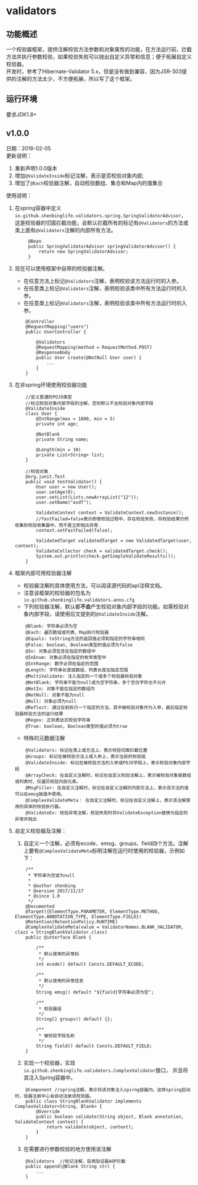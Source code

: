 # validators
## 功能概述
一个校验器框架，提供注解校验方法参数和对象属性的功能，在方法运行前，拦截方法并执行参数校验，如果校验失败可以抛出自定义异常和信息；便于拓展自定义校验器。    
开发时，参考了Hibernate-Validator 5.x，但是没有做到兼容，因为JSR-303提供的注解的方法太少，不方便拓展，所以写了这个框架。

## 运行环境
要求JDK1.8+

## v1.0.0  
日期：2018-02-05  
更新说明： 
1. 重新声明1.0.0版本
2. 增加`@ValidateInside`标记注解，表示是否校验对象内部;
3. 增加了`@Each`校验器注解，自动校验数组、集合和Map内的值集合

使用说明： 
1. 在spring容器中定义`io.github.shenbinglife.validators.spring.SpringValidatorAdvisor`， 这是校验器的切面拦截功能，会默认拦截所有的标记有`@Validators`的方法或类上面有`@Validators`注解的内部所有方法。
   ```
        @Bean
        public SpringValidatorAdvisor springValidatorAdvisor() {
            return new SpringValidatorAdvisor;
        }
    ```
2. 现在可以使用框架中自带的校验器注解。
    * 在任意方法上标记`@Validators`注解，表明校验该方法运行时的入参。
    * 在任意类上标记`@Validators`注解，表明校验该类中所有方法运行时的入参。
    * 在任意类上标记`@Validators`注解，表明校验该类中所有方法运行时的入参。
    
    ```
        @Controller
        @RequestMapping("users")
        public UserController {
            
            @Validators
            @RequestMapping(method = RequestMethod.POST)
            @ResponseBody
            public User create(@NotNull User user) {
                ...
            }
        }
    ```
3. 在非spring环境使用校验器功能
    ```
        //定义普通的POJO类型
        //标记校验对象内部字段的注解，否则默认不去校验对象内部字段
        @ValidateInside
        class User {
            @IntRange(max = 1880, min = 5)
            private int age;
        
            @NotBlank
            private String name;
        
            @Length(min = 10)
            private List<String> list;
        }
        
        //校验对象
        @org.junit.Test
        public void testValidator() {
            User user = new User();
            user.setAge(0);
            user.setList(Lists.newArrayList("12"));
            user.setName("asdf");
    
            ValidateContext context = ValidateContext.newInstance();
            //fastFailed=false表示即使校验过程中，存在校验失败，将校验结果仍然收集到校验收集器中，而不是立即抛出异常.
            context.setFastFailed(false);   
    
            ValidatedTarget validatedTarget = new ValidatedTarget(user, context);
            ValidateCollector check = validatedTarget.check();
            System.out.println(check.getSimpleValidateResults());
        }
    ```
    
5. 框架内部可用校验器注解
    * 校验器注解的具体使用方法，可以阅读源代码的api注释文档。
    * 注意该框架的校验器的包名为`io.github.shenbinglife.validators.anno.cfg`
    * 下列校验器注解，默认都**不会**产生校验对象内部字段的功能。如需校验对象内部字段，请使用后文提到的`@ValidateInside`注解。
    ```
        @Blank: 字符串必须为空
        @Each: 遍历数组或列表、Map执行校验器
        @Equals: toString方法的返回值必须和指定的字符串相同
        @False: boolean, Boolean类型的值必须为false
        @In: 对象必须包含在指定的数组中
        @InEnum: 对象必须在指定的枚举类型中
        @IntRange: 数字必须在指定的范围
        @Length: 字符串长度或数组、列表长度在指定范围
        @MultiValidate: 注入指定的一个或多个校验器校验对象
        @NotBlank: 字符串不能为null或为空字符串，多个空白字符也不允许
        @NotIn: 对象不能在指定的数组内
        @NotNull: 对象不能为null
        @Null: 对象必须为null
        @Reflect: 通过反射执行一个指定的方法，其中被校验对象作为入参，最后指定校验器校验方法的运行结果
        @Regex: 正则表达式校验字符串
        @True: boolean, Boolean类型的值必须为true
    ```
    
   * 特殊的元数据注解
    ```
        @Validators: 标记在类上或方法上，表示校验切面拦截位置
        @Groups: 标记在被校验方法上或入参上，表示当前的校验组
        @ValidateInside: 标记在被校验方法的入参或POJO字段上，表示校验对象内部字段
        @ArrayCheck: 在自定义注解时，标记在自定义校验注解上，表示被校验对象是数组或列表时，仅遍历校验内部元素。
        @MsgFiller: 在自定义注解时，标记在自定义注解的内部方法上，表示该方法的值可以在emsg插值中使用。
        @ComplexValidateMeta： 在自定义注解时，标记在自定义注解上，表示该注解使用的具体的校验执行器。
        @ValidateEx: 校验异常注解，校验失败时将ValidateException替换为指定的异常并抛出
    ```
   
6. 自定义校验器及注解：
    1. 自定义一个注解，必须有ecode、emsg、groups、field四个方法。注解上要有`@ComplexValidateMeta`标明注解在运行时使用的校验器，示例如下：
    ```
        /**
         * 字符串为空或为null
         *
         * @author shenbing
         * @version 2017/11/17
         * @since 1.0
         */
        @Documented
        @Target({ElementType.PARAMETER, ElementType.METHOD, ElementType.ANNOTATION_TYPE, ElementType.FIELD})
        @Retention(RetentionPolicy.RUNTIME)
        @ComplexValidateMeta(value = ValidatorNames.BLANK_VALIDATOR, clazz = StringBlankValidator.class)
        public @interface Blank {
        
            /**
             * 默认使用的异常码
             */
            int ecode() default Consts.DEFAULT_ECODE;
        
            /**
             * 默认使用的异常信息
             */
            String emsg() default "${field}字符串必须为空";
        
            /**
             * 校验器组
             */
            String[] groups() default {};
        
            /**
             * 被校验字段名称
             */
            String field() default Consts.DEFAULT_FIELD;
        }
    ```
    
    2. 实现一个校验器，实现`io.github.shenbinglife.validators.ComplexValidator`接口， 并且将其注入Spring容器中。
    ```
        @Component //spring注解，表示将该对象注入spirng容器内。这样spring启动时，验器注册中心会自动注册该校验器。
        public class StringBlankValidator implements ComplexValidator<String, Blank> {
            @Override
            public boolean validate(String object, Blank annotation, ValidateContext context) {
                return validate(object, context);
            }
        }
    ```
    
    3. 在需要进行参数校验的地方使用该注解
    ```
        @Validators  //标记注解，启用验证器AOP拦截
        public append(@Blank String str) {
            ...
        }
    ```